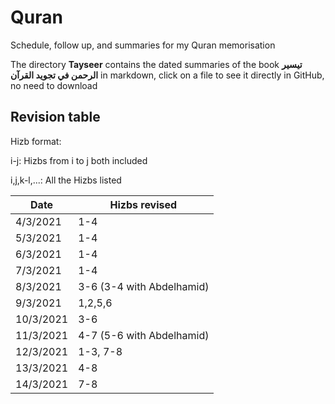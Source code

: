 # Quran
Schedule, follow up, and summaries for my Quran memorisation

The directory  __Tayseer__  contains the dated summaries of the book  __تيسير الرحمن في تجويد القرآن__ in markdown, click on a file to see it directly in GitHub, no need to download

## Revision table

Hizb format:

i-j: Hizbs from i to j both included

i,j,k-l,...: All the Hizbs listed

Date | Hizbs revised
-----|--------------
4/3/2021 | 1-4
5/3/2021 | 1-4
6/3/2021 | 1-4
7/3/2021 | 1-4
8/3/2021 | 3-6 (3-4 with Abdelhamid)
9/3/2021 | 1,2,5,6
10/3/2021 | 3-6
11/3/2021 | 4-7 (5-6 with Abdelhamid)
12/3/2021 | 1-3, 7-8
13/3/2021 | 4-8
14/3/2021 | 7-8
